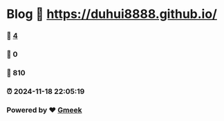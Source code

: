 # Blog :link: https://duhui8888.github.io/ 
### :page_facing_up: [4](https://duhui8888.github.io//tag.html) 
### :speech_balloon: 0 
### :hibiscus: 810 
### :alarm_clock: 2024-11-18 22:05:19 
### Powered by :heart: [Gmeek](https://github.com/Meekdai/Gmeek)
